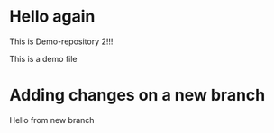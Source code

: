 # Hello again

This is Demo-repository 2!!!

This is a demo file

# Adding changes on a new branch

Hello from new branch